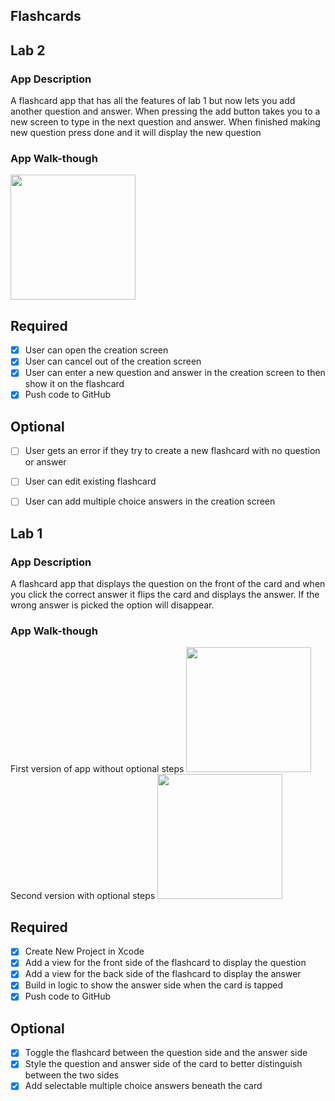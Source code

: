 ## Flashcards

## Lab 2

### App Description
A flashcard app that has all the features of lab 1 but now lets you add another question and answer. When pressing the add button takes you to a new screen to type in the next question and answer. When finished making new question press done and it will display the new question 

### App Walk-though
<img src= http://g.recordit.co/MIzABYCHyn.gif width=200><br>



## Required
- [x] User can open the creation screen
- [x] User can cancel out of the creation screen
- [x] User can enter a new question and answer in the creation screen to then show it on the flashcard
- [x] Push code to GitHub
## Optional
- [ ] User gets an error if they try to create a new flashcard with no question or answer
- [ ] User can edit existing flashcard
- [ ] User can add multiple choice answers in the creation screen


## Lab 1

### App Description
A flashcard app that displays the question on the front of the card and when you click the correct answer it flips the card and displays the answer. If the wrong answer is picked the option will disappear. 


### App Walk-though

First version of app without optional steps
<img src=http://g.recordit.co/UivM0dl16w.gif width=200><br>
Second version with optional steps
<img src=http://g.recordit.co/wCUdg5gCr4.gif width=200><br>


## Required
- [x] Create New Project in Xcode
- [x] Add a view for the front side of the flashcard to display the question
- [x] Add a view for the back side of the flashcard to display the answer
- [x] Build in logic to show the answer side when the card is tapped
- [x] Push code to GitHub
## Optional
- [x] Toggle the flashcard between the question side and the answer side
- [x] Style the question and answer side of the card to better distinguish between the two sides
- [x] Add selectable multiple choice answers beneath the card